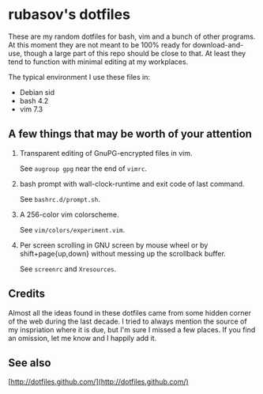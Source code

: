rubasov's dotfiles
==================

These are my random dotfiles for bash, vim and a bunch of other
programs. At this moment they are not meant to be 100% ready for
download-and-use, though a large part of this repo should be close
to that. At least they tend to function with minimal editing at my
workplaces.

The typical environment I use these files in:

* Debian sid
* bash 4.2
* vim 7.3

A few things that may be worth of your attention
------------------------------------------------

1.  Transparent editing of GnuPG-encrypted files in vim.

    See `augroup gpg` near the end of `vimrc`.

2.  bash prompt with wall-clock-runtime and exit code of last command.

    See `bashrc.d/prompt.sh`.

3.  A 256-color vim colorscheme.

    See `vim/colors/experiment.vim`.

4.  Per screen scrolling in GNU screen by mouse wheel or
    by shift+page{up,down} without messing up the scrollback buffer.

    See `screenrc` and `Xresources`.

Credits
-------

Almost all the ideas found in these dotfiles came from some hidden corner
of the web during the last decade. I tried to always mention the source
of my inspriation where it is due, but I'm sure I missed a few places. If
you find an omission, let me know and I happily add it.

See also
--------

[http://dotfiles.github.com/](http://dotfiles.github.com/)
